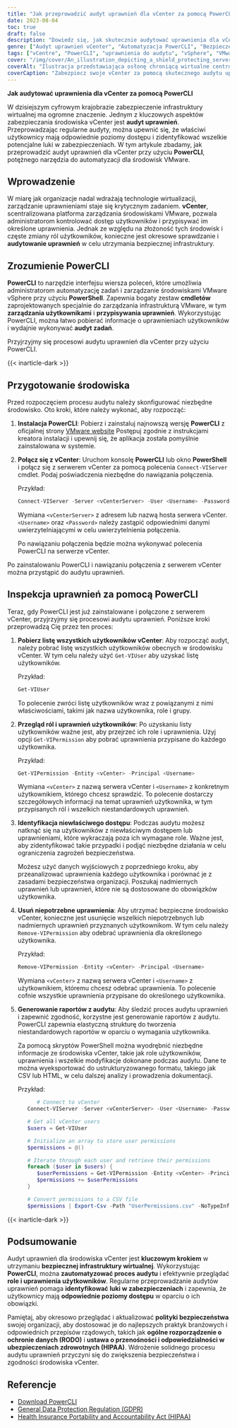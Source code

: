 ```yaml
---
title: "Jak przeprowadzić audyt uprawnień dla vCenter za pomocą PowerCLI"
date: 2023-08-04
toc: true
draft: false
description: "Dowiedz się, jak skutecznie audytować uprawnienia dla vCenter za pomocą PowerCLI, zapewniając bezpieczną infrastrukturę wirtualną."
genre: ["Audyt uprawnień vCenter", "Automatyzacja PowerCLI", "Bezpieczeństwo VMware", "Zarządzanie infrastrukturą wirtualną", "Przydział uprawnień", "Kontrola dostępu użytkownika", "Luki w zabezpieczeniach", "Automatyzacja PowerShell", "Zarządzanie środowiskiem vSphere", "Przegląd uprawnień użytkowników"]
tags: ["vCentre", "PowerCLI", "uprawnienia do audytu", "vSphere", "VMware", "infrastruktura wirtualna", "PowerShell", "kontrola dostępu użytkowników", "luki w zabezpieczeniach", "przydział uprawnień", "automatyzacja", "Polecenia cmdlet PowerCLI", "role użytkowników", "przegląd uprawnień", "polityki bezpieczeństwa", "zgodność", "raporty z audytu", "ochrona danych", "RODO", "HIPAA", "zarządzanie użytkownikami", "Użytkownicy vCenter", "najlepsze praktyki bezpieczeństwa", "regulacje rządowe", "Instalacja PowerCLI", "Połączenie vCenter", "Skrypty PowerCLI", "audyt procesu", "eksportowanie danych audytu", "usunięcie zezwolenia"]
cover: "/img/cover/An_illustration_depicting_a_shield_protecting_servers.png"
coverAlt: "Ilustracja przedstawiająca osłonę chroniącą wirtualne centrum danych przed nieautoryzowanym dostępem."
coverCaption: "Zabezpiecz swoje vCenter za pomocą skutecznego audytu uprawnień przy użyciu PowerCLI."
---
```


**Jak audytować uprawnienia dla vCenter za pomocą PowerCLI**

W dzisiejszym cyfrowym krajobrazie zabezpieczenie infrastruktury wirtualnej ma ogromne znaczenie. Jednym z kluczowych aspektów zabezpieczania środowiska vCenter jest **audyt uprawnień**. Przeprowadzając regularne audyty, można upewnić się, że właściwi użytkownicy mają odpowiednie poziomy dostępu i zidentyfikować wszelkie potencjalne luki w zabezpieczeniach. W tym artykule zbadamy, jak przeprowadzić audyt uprawnień dla vCenter przy użyciu **PowerCLI**, potężnego narzędzia do automatyzacji dla środowisk VMware.

## Wprowadzenie
W miarę jak organizacje nadal wdrażają technologie wirtualizacji, zarządzanie uprawnieniami staje się krytycznym zadaniem. **vCenter**, scentralizowana platforma zarządzania środowiskami VMware, pozwala administratorom kontrolować dostęp użytkowników i przypisywać im określone uprawnienia. Jednak ze względu na złożoność tych środowisk i częste zmiany ról użytkowników, konieczne jest okresowe sprawdzanie i **audytowanie uprawnień** w celu utrzymania bezpiecznej infrastruktury.

## Zrozumienie PowerCLI
**PowerCLI** to narzędzie interfejsu wiersza poleceń, które umożliwia administratorom automatyzację zadań i zarządzanie środowiskami VMware vSphere przy użyciu **PowerShell**. Zapewnia bogaty zestaw **cmdletów** zaprojektowanych specjalnie do zarządzania infrastrukturą VMware, w tym **zarządzania użytkownikami** i **przypisywania uprawnień**. Wykorzystując PowerCLI, można łatwo pobierać informacje o uprawnieniach użytkowników i wydajnie wykonywać **audyt zadań**.

Przyjrzyjmy się procesowi audytu uprawnień dla vCenter przy użyciu PowerCLI.

{{< inarticle-dark >}}

## Przygotowanie środowiska
Przed rozpoczęciem procesu audytu należy skonfigurować niezbędne środowisko. Oto kroki, które należy wykonać, aby rozpocząć:

1. **Instalacja PowerCLI**: Pobierz i zainstaluj najnowszą wersję **PowerCLI** z oficjalnej strony [VMware website](https://www.vmware.com/support/developer/PowerCLI/) Postępuj zgodnie z instrukcjami kreatora instalacji i upewnij się, że aplikacja została pomyślnie zainstalowana w systemie.

2. **Połącz się z vCenter**: Uruchom konsolę **PowerCLI** lub okno **PowerShell** i połącz się z serwerem vCenter za pomocą polecenia `Connect-VIServer` cmdlet. Podaj poświadczenia niezbędne do nawiązania połączenia.

   Przykład:
   ```powershell
   Connect-VIServer -Server <vCenterServer> -User <Username> -Password <Password>
   ```

   Wymiana `<vCenterServer>` z adresem lub nazwą hosta serwera vCenter. `<Username>` oraz `<Password>` należy zastąpić odpowiednimi danymi uwierzytelniającymi w celu uwierzytelnienia połączenia.

   Po nawiązaniu połączenia będzie można wykonywać polecenia PowerCLI na serwerze vCenter.

Po zainstalowaniu PowerCLI i nawiązaniu połączenia z serwerem vCenter można przystąpić do audytu uprawnień.

## Inspekcja uprawnień za pomocą PowerCLI
Teraz, gdy PowerCLI jest już zainstalowane i połączone z serwerem vCenter, przyjrzyjmy się procesowi audytu uprawnień. Poniższe kroki przeprowadzą Cię przez ten proces:

1. **Pobierz listę wszystkich użytkowników vCenter**: Aby rozpocząć audyt, należy pobrać listę wszystkich użytkowników obecnych w środowisku vCenter. W tym celu należy użyć `Get-VIUser` aby uzyskać listę użytkowników.

   Przykład:
   ```powershell
   Get-VIUser
   ```

   To polecenie zwróci listę użytkowników wraz z powiązanymi z nimi właściwościami, takimi jak nazwa użytkownika, role i grupy.

2. **Przegląd ról i uprawnień użytkowników**: Po uzyskaniu listy użytkowników ważne jest, aby przejrzeć ich role i uprawnienia. Użyj opcji `Get-VIPermission` aby pobrać uprawnienia przypisane do każdego użytkownika.

   Przykład:
   ```powershell
   Get-VIPermission -Entity <vCenter> -Principal <Username>
   ```

   Wymiana `<vCenter>` z nazwą serwera vCenter i `<Username>` z konkretnym użytkownikiem, którego chcesz sprawdzić. To polecenie dostarczy szczegółowych informacji na temat uprawnień użytkownika, w tym przypisanych ról i wszelkich niestandardowych uprawnień.

3. **Identyfikacja niewłaściwego dostępu**: Podczas audytu możesz natknąć się na użytkowników z niewłaściwym dostępem lub uprawnieniami, które wykraczają poza ich wymagane role. Ważne jest, aby zidentyfikować takie przypadki i podjąć niezbędne działania w celu ograniczenia zagrożeń bezpieczeństwa.

   Możesz użyć danych wyjściowych z poprzedniego kroku, aby przeanalizować uprawnienia każdego użytkownika i porównać je z zasadami bezpieczeństwa organizacji. Poszukaj nadmiernych uprawnień lub uprawnień, które nie są dostosowane do obowiązków użytkownika.

4. **Usuń niepotrzebne uprawnienia**: Aby utrzymać bezpieczne środowisko vCenter, konieczne jest usunięcie wszelkich niepotrzebnych lub nadmiernych uprawnień przyznanych użytkownikom. W tym celu należy `Remove-VIPermission` aby odebrać uprawnienia dla określonego użytkownika.

   Przykład:
   ```powershell
   Remove-VIPermission -Entity <vCenter> -Principal <Username>
   ```

   Wymiana `<vCenter>` z nazwą serwera vCenter i `<Username>` z użytkownikiem, któremu chcesz odebrać uprawnienia. To polecenie cofnie wszystkie uprawnienia przypisane do określonego użytkownika.

5. **Generowanie raportów z audytu**: Aby śledzić proces audytu uprawnień i zapewnić zgodność, korzystne jest generowanie raportów z audytu. PowerCLI zapewnia elastyczną strukturę do tworzenia niestandardowych raportów w oparciu o wymagania użytkownika.

   Za pomocą skryptów PowerShell można wyodrębnić niezbędne informacje ze środowiska vCenter, takie jak role użytkowników, uprawnienia i wszelkie modyfikacje dokonane podczas audytu. Dane te można wyeksportować do ustrukturyzowanego formatu, takiego jak CSV lub HTML, w celu dalszej analizy i prowadzenia dokumentacji.

   Przykład:
   ```powershell
         # Connect to vCenter
      Connect-VIServer -Server <vCenterServer> -User <Username> -Password <Password>

      # Get all vCenter users
      $users = Get-VIUser

      # Initialize an array to store user permissions
      $permissions = @()

      # Iterate through each user and retrieve their permissions
      foreach ($user in $users) {
         $userPermissions = Get-VIPermission -Entity <vCenter> -Principal $user.Name
         $permissions += $userPermissions
      }

      # Convert permissions to a CSV file
      $permissions | Export-Csv -Path "UserPermissions.csv" -NoTypeInformation
   ```

{{< inarticle-dark >}}

## Podsumowanie
Audyt uprawnień dla środowiska vCenter jest **kluczowym krokiem** w utrzymaniu **bezpiecznej infrastruktury wirtualnej**. Wykorzystując **PowerCLI**, można **zautomatyzować proces audytu** i efektywnie przeglądać **role i uprawnienia użytkowników**. Regularne przeprowadzanie audytów uprawnień pomaga **identyfikować luki w zabezpieczeniach** i zapewnia, że użytkownicy mają **odpowiednie poziomy dostępu** w oparciu o ich obowiązki.

Pamiętaj, aby okresowo przeglądać i aktualizować **polityki bezpieczeństwa** swojej organizacji, aby dostosować je do najlepszych praktyk branżowych i odpowiednich przepisów rządowych, takich jak **ogólne rozporządzenie o ochronie danych (RODO)** i **ustawa o przenośności i odpowiedzialności w ubezpieczeniach zdrowotnych (HIPAA)**. Wdrożenie solidnego procesu audytu uprawnień przyczyni się do zwiększenia bezpieczeństwa i zgodności środowiska vCenter.

## Referencje
- [Download PowerCLI](https://www.vmware.com/support/developer/PowerCLI/)
- [General Data Protection Regulation (GDPR)](https://gdpr.eu/)
- [Health Insurance Portability and Accountability Act (HIPAA)](https://www.hhs.gov/hipaa/index.html)
